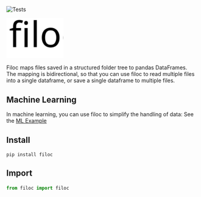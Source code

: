 ![Tests](https://github.com/jeromerg/filoc/workflows/Tests/badge.svg)

<img src="./filoc.svg" alt="filoc" width="150"/>


Filoc maps files saved in a structured folder tree to pandas DataFrames. The mapping is bidirectional, so that you can use filoc to 
read multiple files into a single dataframe, or save a single dataframe to multiple files.

Machine Learning
----------------

In machine learning, you can use filoc to simplify the handling of data: See the [ML Example](https://htmlpreview.github.io/?https://github.com/jeromerg/filoc/blob/master/examples/example_ml.html)


Install
-------

```shell
pip install filoc
```

Import
------

```python
from filoc import filoc
```

